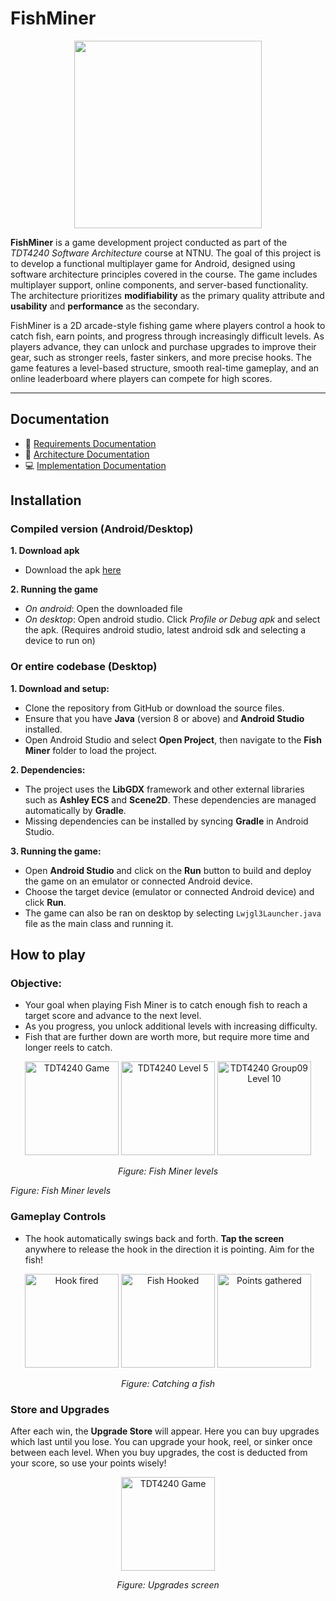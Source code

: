 # FishMiner

<p align="center">
  <img width="300" src= "https://github.com/user-attachments/assets/bbbc8ba5-9460-4648-a166-843a010c8c75">
</p>


**FishMiner** is a game development project conducted as part of the *TDT4240 Software Architecture* course at NTNU. The goal of this project is to develop a functional multiplayer game for Android, designed using software architecture principles covered in the course. The game includes multiplayer support, online components, and server-based functionality. The architecture prioritizes **modifiability** as the primary quality attribute and **usability** and **performance** as the secondary.

FishMiner is a 2D arcade-style fishing game where players control a hook to catch fish, earn points, and progress through increasingly difficult levels. As players advance, they can unlock and purchase upgrades to improve their gear, such as stronger reels, faster sinkers, and more precise hooks. The game features a level-based structure, smooth real-time gameplay, and an online leaderboard where players can compete for high scores.

---

## Documentation

- 📄 [Requirements Documentation](#)  
- 🧱 [Architecture Documentation](#)  
- 💻 [Implementation Documentation](#)

## Installation

### Compiled version (Android/Desktop)

**1. Download apk**

- Download the apk <a href="https://github.com/emillub/FishMiner/releases/tag/v1.0">here </a>

**2. Running the game**
- *On android*: Open the downloaded file
- *On desktop*: Open android studio. Click *Profile or Debug apk* and select the apk. (Requires android studio, latest android sdk and selecting a device to run on)

### Or entire codebase (Desktop)
**1. Download and setup:**

- Clone the repository from GitHub or download the source files.
- Ensure that you have **Java** (version 8 or above) and **Android Studio** installed.
- Open Android Studio and select **Open Project**, then navigate to the **Fish Miner** folder to load the project.

**2. Dependencies:**

- The project uses the **LibGDX** framework and other external libraries such as **Ashley ECS** and **Scene2D**. These dependencies are managed automatically by **Gradle**.
- Missing dependencies can be installed by syncing **Gradle** in Android Studio.

**3. Running the game:**

- Open **Android Studio** and click on the **Run** button to build and deploy the game on an emulator or connected Android device.
- Choose the target device (emulator or connected Android device) and click **Run**.
- The game can also be ran on desktop by selecting `Lwjgl3Launcher.java` file as the main class and running it.

## How to play

### Objective:

- Your goal when playing Fish
Miner is to catch enough fish to reach a target score and advance to the next level.
- As you progress, you unlock additional levels with increasing difficulty.
- Fish that are further down are worth more, but require more time and longer reels to catch.

<p align="center">
  <img src="https://github.com/user-attachments/assets/502f8676-3382-4023-bf2b-964598679399" alt="TDT4240 Game" width="150"/>
  <img src="https://github.com/user-attachments/assets/bfa6c89b-8abc-4494-8856-6771ac466455" alt="TDT4240 Level 5" width="150"/>
  <img src="https://github.com/user-attachments/assets/b1f6ae27-439e-401f-8a09-241ece520f37" alt="TDT4240 Group09 Level 10" width="150"/>
</p>

<p align="center"><em>Figure: Fish Miner levels</em></p>


*Figure: Fish Miner levels*

### Gameplay Controls

- The hook automatically swings back and forth. **Tap the screen** anywhere to release the hook in the direction it is pointing. Aim for the fish!


<p align="center">
  <img src="https://github.com/user-attachments/assets/3e68ddcd-873c-4639-b2b0-66f4926428b7" alt="Hook fired" width="150"/>
  <img src="https://github.com/user-attachments/assets/bc873b3b-9bf0-4ed7-a3ea-7c14c8a75b9d" alt="Fish Hooked" width="150"/>
  <img src="https://github.com/user-attachments/assets/280039e3-2fe7-45e7-8b77-5cb946eedb17" alt="Points gathered" width="150"/>
</p>

<p align="center"><em>Figure: Catching a fish</em></p>


### Store and Upgrades

After each win, the **Upgrade Store** will appear. Here you can buy upgrades which last until you lose. You can upgrade your hook, reel, or sinker once between each level. When you buy upgrades, the cost is deducted from your score, so use your points wisely!
<p align="center">
  <img src="https://github.com/user-attachments/assets/85d54b5e-1cfd-4e5f-ac06-cb124dd70b1d" alt="TDT4240 Game" width="150"/>
</p>

<p align="center"> <em>Figure: Upgrades screen</em></p>

